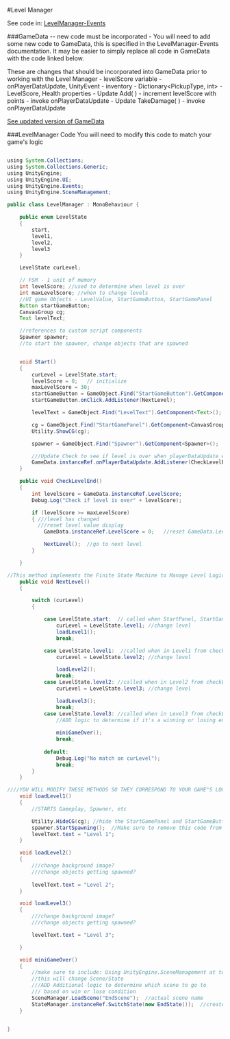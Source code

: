 #Level Manager


See code in: [LevelManager-Events](/level-manager-in-class.md)

###GameData -- new code must be incorporated -
You will need to add some new code to GameData, this is specified in the LevelManager-Events documentation.  It may be easier to simply replace all code in GameData with the code linked below.

These are changes that should be incorporated into GameData prior to working with the Level Manager
    - levelScore variable
    - onPlayerDataUpdate, UnityEvent
    - inventory - Dictionary<PickupType, int>
    - LevelScore, Health properties
    - Update Add( )
        - increment levelScore with points
        - invoke onPlayerDataUpdate
    - Update TakeDamage( )
        - invoke onPlayerDataUpdate


[See updated version of GameData](/project-3/gamedata-with-unityevent.md)


###LevelManager Code 
You will need to modify this code to match your game's logic


```java

using System.Collections;
using System.Collections.Generic;
using UnityEngine;
using UnityEngine.UI;
using UnityEngine.Events;
using UnityEngine.SceneManagement;

public class LevelManager : MonoBehaviour {

    public enum LevelState
    {
        start,
        level1,
        level2,
        level3
    }

    LevelState curLevel;

    // FSM - 1 unit of memory
    int levelScore; //used to determine when level is over
    int maxLevelScore; //when to change levels
    //UI game Objects - LevelValue, StartGameButton, StartGamePanel
    Button startGameButton;
    CanvasGroup cg;
    Text levelText;

    //references to custom script components
    Spawner spawner;
    //to start the spawner, change objects that are spawned


    void Start()
    {
        curLevel = LevelState.start;
        levelScore = 0;   // initialize
        maxLevelScore = 30;
        startGameButton = GameObject.Find("StartGameButton").GetComponent<Button>();
        startGameButton.onClick.AddListener(NextLevel);

        levelText = GameObject.Find("LevelText").GetComponent<Text>();

        cg = GameObject.Find("StartGamePanel").GetComponent<CanvasGroup>();
        Utility.ShowCG(cg);

        spawner = GameObject.Find("Spawner").GetComponent<Spawner>();

        ///Update Check to see if level is over when playerDataUpdate event happens
        GameData.instanceRef.onPlayerDataUpdate.AddListener(CheckLevelEnd);
    }

    public void CheckLevelEnd()
    {
        int levelScore = GameData.instanceRef.LevelScore;
        Debug.Log("Check if level is over" + levelScore);

        if (levelScore >= maxLevelScore)
        { ///level has changed
          ///reset level value display
            GameData.instanceRef.LevelScore = 0;   //reset GameData.LevelScore

            NextLevel();  //go to next level
        }

    }

//This method implements the Finite State Machine to Manage Level Logic, you will modify this code to correspond to your game's logic
    public void NextLevel()
    {

        switch (curLevel)
        {

            case LevelState.start:  // called when StartPanel, StartGameButton is clicked
                curLevel = LevelState.level1; //change level
                loadLevel1();
                break;

            case LevelState.level1:  //called when in Level1 from checkLevelEnd( ) 
                curLevel = LevelState.level2; //change level

                loadLevel2();
                break;
            case LevelState.level2: //called when in Level2 from checkLevelEnd( ) 
                curLevel = LevelState.level3; //change level

                loadLevel3();
                break;
            case LevelState.level3: //called when in Level3 from checkLevelEnd( ) 
                //ADD logic to determine if it's a winning or losing ending
                
                miniGameOver();
                break;
            
            default:
                Debug.Log("No match on curLevel");
                break;
        }
    }

////YOU WILL MODIFY THESE METHODS SO THEY CORRESPOND TO YOUR GAME"S LOGIC
    void loadLevel1()
    {
        //STARTS Gameplay, Spawner, etc

        Utility.HideCG(cg); //hide the StartGamePanel and StartGameButton
        spawner.StartSpawning();  //Make sure to remove this code from Start in the spawner script
        levelText.text = "Level 1";
    }

    void loadLevel2()
    {
        ///change background image?
        ///change objects getting spawned?
         
        levelText.text = "Level 2";
    }

    void loadLevel3()
    {
        ///change background image?
        ///change objects getting spawned?

        levelText.text = "Level 3";

    }

    void miniGameOver()
    {
        //make sure to include: Using UnityEngine.SceneManagement at top of script
        //this will change Scene/State
        ///ADD Additional logic to determine which scene to go to 
        /// based on win or lose condition
        SceneManager.LoadScene("EndScene");  //actual scene name
        StateManager.instanceRef.SwitchState(new EndState());  //create new state, pass to StateManager     
    }

	
}

```

